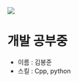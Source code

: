 ![](https://github-readme-stats.vercel.app/api/top-langs/?username=E-EE-E&langs_count=20)
# 개발 공부중
- 이름 : 김봉준
- 스킬 : Cpp, python

